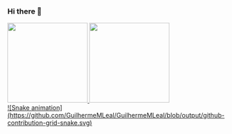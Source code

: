 ### Hi there 👋

<!--
**GuilhermeMLeal/GuilhermeMLeal** is a ✨ _special_ ✨ repository because its `README.md` (this file) appears on your GitHub profile.

Here are some ideas to get you started:

- 🔭 I’m currently working on ...
- 🌱 I’m currently learning ...
- 👯 I’m looking to collaborate on ...
- 🤔 I’m looking for help with ...
- 💬 Ask me about ...
- 📫 How to reach me: ...
- 😄 Pronouns: ...
- ⚡ Fun fact: ...
-->

<div>
<a href="https://github.com/GuilhermeMLeal">
<img height="180em" src="https://github-readme-stats.vercel.app/api/top-langs/?GuilhermeMLeal&layout=compact&langs_count=7&theme=dracula"/>
<img height="180em" src="https://github-readme-stats.vercel.app/api?username=GuilhermeMLeal&show_icons=true&theme=dracula&include_all_commits=true&count_private=true"/>
</div>
![Snake animation](https://github.com/GuilhermeMLeal/GuilhermeMLeal/blob/output/github-contribution-grid-snake.svg)
